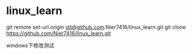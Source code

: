 # linux_learn
git remote set-url origin git@github.com:Nier7416/linux_learn.git
git clone https://github.com/Nier7416/linux_learn.git

windows下修改测试